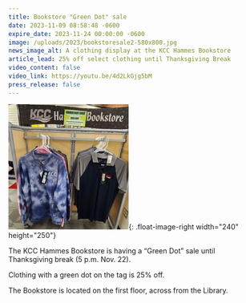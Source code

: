 ```yaml
---
title: Bookstore "Green Dot" sale
date: 2023-11-09 08:58:48 -0600
expire_date: 2023-11-24 00:00:00 -0600
image: /uploads/2023/bookstoresale2-580x800.jpg
news_image_alt: A clothing display at the KCC Hammes Bookstore
article_lead: 25% off select clothing until Thanksgiving Break
video_content: false
video_link: https://youtu.be/4d2LkGjg5bM
press_release: false
---
```

![](/uploads/2023/bookstoresale250x240.jpg){: .float-image-right width="240" height="250"}

The KCC Hammes Bookstore is having a “Green Dot” sale until Thanksgiving break (5 p.m. Nov. 22).

Clothing with a green dot on the tag is 25% off.

The Bookstore is located on the first floor, across from the Library.
